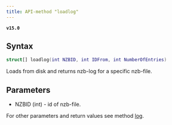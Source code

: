 ```yaml
---
title: API-method "loadlog"
---
```

**`v15.0`**
## Syntax
```swift
struct[] loadlog(int NZBID, int IDFrom, int NumberOfEntries) 
```

Loads from disk and returns nzb-log for a specific nzb-file.

## Parameters
* NZBID (int) - id of nzb-file. 

For other parameters and return values see method [log](log).
